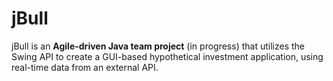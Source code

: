 # jBull
jBull is an <strong>Agile-driven Java team project</strong> (in progress) that utilizes the Swing API to create a GUI-based hypothetical investment application, using real-time data from an external API.
